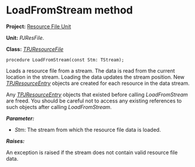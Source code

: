 <a href='Hidden comment: 
$Rev$
$Date$
'></a>

# LoadFromStream method #

**Project:** [Resource File Unit](ResFileUnit.md)

**Unit:** _PJResFile_.

**Class:** _[TPJResourceFile](TPJResourceFile.md)_

```
procedure LoadFromStream(const Stm: TStream);
```

Loads a resource file from a stream. The data is read from the current location in the stream. Loading the data updates the stream position. New _[TPJResourceEntry](TPJResourceEntry.md)_ objects are created for each resource in the data stream.

Any _[TPJResourceEntry](TPJResourceEntry.md)_ objects that existed before calling _LoadFromStream_ are freed. You should be careful not to access any existing references to such objects after calling _LoadFromStream_.

**_Parameter:_**

  * _Stm_: The stream from which the resource file data is loaded.

**_Raises:_**

An exception is raised if the stream does not contain valid resource file data.